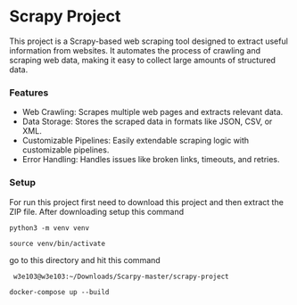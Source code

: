 # Scrapy Project
This project is a Scrapy-based web scraping tool designed to extract useful information from websites. It automates the process of crawling and scraping web data, making it easy to collect large amounts of structured data.

### Features
- Web Crawling: Scrapes multiple web pages and extracts relevant data.
- Data Storage: Stores the scraped data in formats like JSON, CSV, or XML.
- Customizable Pipelines: Easily extendable scraping logic with customizable pipelines.
- Error Handling: Handles issues like broken links, timeouts, and retries.


### Setup
For run this project first need to download this project and then extract the ZIP file. After downloading setup this command
```
python3 -m venv venv
```
```
source venv/bin/activate
```
go to this directory and hit this command
```
 w3e103@w3e103:~/Downloads/Scarpy-master/scrapy-project
```
```
docker-compose up --build
```
```
